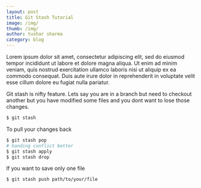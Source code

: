 ```yaml
---
layout: post
title: Git Stash Tutorial
image: /img/
thumb: /img/
author: tushar sharma
category: blog
---
```


Lorem ipsum dolor sit amet, consectetur adipiscing elit, sed do eiusmod tempor incididunt ut labore et dolore magna aliqua. Ut enim ad minim veniam, quis nostrud exercitation ullamco laboris nisi ut aliquip ex ea commodo consequat. Duis aute irure dolor in reprehenderit in voluptate velit esse cillum dolore eu fugiat nulla pariatur.<!-- truncate_here -->

Git stash is nifty feature. Lets say you are in a branch but need to checkout another but you have modified some files and you dont want to lose those changes.

```bash
$ git stash
```

To pull your changes back 

```bash
$ git stash pop
# handing conflict better
$ git stash apply
$ git stash drop
```

If you want to save only one file 

```
$ git stash push path/to/your/file
```

